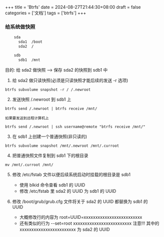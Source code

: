 +++
title = 'Btrfs'
date = 2024-08-27T21:44:30+08:00
draft = false
categories = ['文档']
tags = ['btrfs']
+++


### 给系统做快照

```bash
    sda
      sda1  /boot
      sda2  /
``` 

```bash
    sdb
      sdb1  /mnt
```

目的: 给 sda2 做快照 --> 保存 sda2 的快照到 sdb1 中

1. 给 sda2 做只读快照(必须是只读快照才能后续的发送 -r 选项)

```shell
btrfs subvolume snapshot -r / /.newroot
```

2. 发送快照 /.newroot 到 sdb1 上
```shell
btrfs send /.newroot | btrfs receive /mnt/
```

    如果要发送到远程计算机上
```shell
btrfs send /.newroot | ssh username@remote "btrfs receive /mnt/"
```

3. 在 sdb1 上创建一个普通快照(非只读的)
```shell
btrfs subvolume snapshot /mnt/.newroot /mnt/.curroot
```

4. 把普通快照文件复制到 sdb1 下的根目录
```shell
mv /mnt/.curroot /mnt/
```

5. 修改 /etc/fstab 文件以便后续系统启动时挂载的根目录是 sdb1
    - 使用 blkid 命令查看 sdb1 的 UUID 
    - 修改 /etc/fstab 里 sda2 的 UUID 为 sdb1 的 UUID

6. 修改 /boot/grub/grub.cfg 文件将关于 sda2 的 UUID 都替换为 sdb1 的 UUID
    - 大概修改行的内容为 root=UUID=xxxxxxxxxxxxxxxxxxxxxxxxx
    - 还有类似的行为 --set=root xxxxxxxxxxxxxxxxxxxxxxxxx
    注意!!! 其中的 xxxxxxxxxxxxxxxxxxxxxxxx 为 sda2 的 UUID
